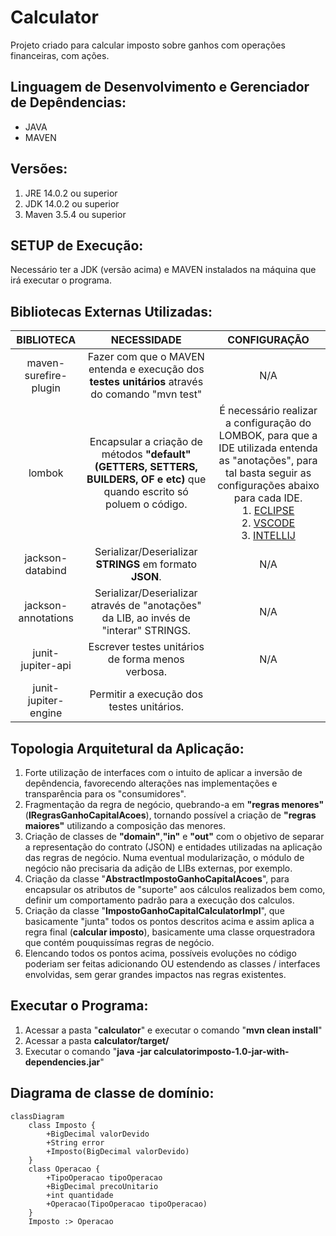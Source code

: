 # Calculator 
Projeto criado para calcular imposto sobre ganhos com operações financeiras, com ações.

## Linguagem de Desenvolvimento e Gerenciador de Depêndencias:
- JAVA
- MAVEN

## Versões:
1. JRE 14.0.2 ou superior
2. JDK 14.0.2 ou superior
3. Maven 3.5.4 ou superior

## SETUP de Execução:
Necessário ter a JDK (versão acima) e MAVEN instalados na máquina que irá executar o programa.

## Bibliotecas Externas Utilizadas:
|                        BIBLIOTECA                        |                                                         NECESSIDADE                                                         |                                                                                                                                                                    CONFIGURAÇÃO                                                                                                                                                                    |
|:--------------------------------------------------------:|:---------------------------------------------------------------------------------------------------------------------------:|:--------------------------------------------------------------------------------------------------------------------------------------------------------------------------------------------------------------------------------------------------------------------------------------------------------------------------------------------------:|
|                  maven-surefire-plugin                   |               Fazer com que o MAVEN entenda e execução dos **testes unitários** através do comando "mvn test"               |                                                                                                                                                                        N/A                                                                                                                                                                         | 
|                          lombok                          | Encapsular a criação de métodos **"default" (GETTERS, SETTERS, BUILDERS, OF e etc)** que quando escrito só poluem o código. | É necessário realizar a configuração do LOMBOK, para que a IDE utilizada entenda as "anotações", para tal basta seguir as configurações abaixo para cada IDE.  <br/> 1. [ECLIPSE](https://projectlombok.org/setup/eclipse) <br/> 2. [VSCODE](https://projectlombok.org/setup/vscode) <br/> 3. [INTELLIJ](https://projectlombok.org/setup/intellij) | 
|                     jackson-databind                     |                                  Serializar/Deserializar **STRINGS** em formato **JSON**.                                   |                                                                                                                                                                        N/A                                                                                                                                                                         |
|                   jackson-annotations                    |                     Serializar/Deserializar através de "anotações" da LIB, ao invés de "interar" STRINGS.                     |                                                                                                                                                                        N/A                                                                                                                                                                         |
|                    junit-jupiter-api                     |                                      Escrever testes unitários de forma menos verbosa.                                      |                                                                                                                                                                        N/A                                                                                                                                                                         |
|                   junit-jupiter-engine                   |                                          Permitir a execução dos testes unitários.                                          |                                                                                                                                                                                                                                                                                                                                                    |




## Topologia Arquitetural da Aplicação:
1. Forte utilização de interfaces com o intuito de aplicar a inversão de depêndencia, favorecendo alterações nas implementações e transparência para os "consumidores".
2. Fragmentação da regra de negócio, quebrando-a em **"regras menores"** (**IRegrasGanhoCapitalAcoes**), tornando possível a criação de **"regras maiores"** utilizando a composição das menores.
3. Criação de classes de **"domain"**,**"in"** e **"out"** com o objetivo de separar a representação do contrato (JSON) e entidades utilizadas na aplicação das regras de negócio. Numa eventual modularização, o módulo de negócio não precisaria da adição de LIBs externas, por exemplo.
4. Criação da classe "**AbstractImpostoGanhoCapitalAcoes**", para encapsular os atributos de "suporte" aos cálculos realizados bem como, definir um comportamento padrão para a execução dos calculos.
5. Criação da classe "**ImpostoGanhoCapitalCalculatorImpl**", que basicamente "junta" todos os pontos descritos acima e assim aplica a regra final (**calcular imposto**), basicamente uma classe orquestradora que contém pouquissímas regras de negócio.
6. Elencando todos os pontos acima, possíveis evoluções no código poderiam ser feitas adicionando OU estendendo as classes / interfaces envolvidas, sem gerar grandes impactos nas regras existentes. 

## Executar o Programa:
1. Acessar a pasta "**calculator**" e executar o comando "**mvn clean install**"
2. Acessar a pasta **calculator/target/**
3. Executar o comando "**java -jar calculatorimposto-1.0-jar-with-dependencies.jar**"

## Diagrama de classe de domínio:
```mermaid
classDiagram
    class Imposto {
        +BigDecimal valorDevido
        +String error
        +Imposto(BigDecimal valorDevido)
    }
    class Operacao {
        +TipoOperacao tipoOperacao
        +BigDecimal precoUnitario
        +int quantidade
        +Operacao(TipoOperacao tipoOperacao)
    }
    Imposto :> Operacao
```